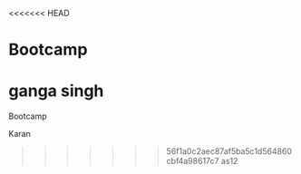 <<<<<<< HEAD
# Bootcamp
ganga singh
=======
 Bootcamp

Karan

>>>>>>> 56f1a0c2aec87af5ba5c1d564860cbf4a98617c7
as12

